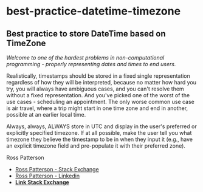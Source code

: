 # best-practice-datetime-timezone
## Best practice to store DateTime based on TimeZone

*Welcome to one of the hardest problems in non-computational programming - properly representing dates and times to end users.*

Realistically, timestamps should be stored in a fixed single representation regardless of how they will be interpreted, because no matter how hard you try, you will always have ambiguous cases, and you can't resolve them without a fixed representation. And you've picked one of the worst of the use cases - scheduling an appointment. The only worse common use case is air travel, where a trip might start in one time zone and end in another, possible at an earlier local time.

Always, always, ALWAYS store in UTC and display in the user's preferred or explicitly specified timezone. If at all possible, make the user tell you what timezone they believe the timestamp to be in when they input it (e.g., have an explicit timezone field and pre-populate it with their preferred zone).

Ross Patterson 

* [Ross Patterson - Stack Exchange](https://softwareengineering.stackexchange.com/users/6390/ross-patterson)
* [Ross Patterson - Linkedin](https://www.linkedin.com/in/rosspatterson)
* [**Link Stack Exchange**](https://softwareengineering.stackexchange.com/questions/209421/best-practice-to-store-datetime-based-on-timezone)

